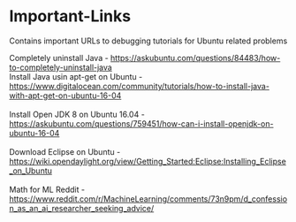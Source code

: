 # Important-Links
Contains important URLs to debugging tutorials for Ubuntu related problems


Completely uninstall Java - https://askubuntu.com/questions/84483/how-to-completely-uninstall-java
<br>Install Java usin apt-get on Ubuntu - https://www.digitalocean.com/community/tutorials/how-to-install-java-with-apt-get-on-ubuntu-16-04 </br>
<br>Install Open JDK 8 on Ubuntu 16.04 - https://askubuntu.com/questions/759451/how-can-i-install-openjdk-on-ubuntu-16-04 </br>
<br>Download Eclipse on Ubuntu - https://wiki.opendaylight.org/view/Getting_Started:Eclipse:Installing_Eclipse_on_Ubuntu </br>
<br> Math for ML Reddit - https://www.reddit.com/r/MachineLearning/comments/73n9pm/d_confession_as_an_ai_researcher_seeking_advice/ </br>
